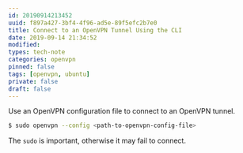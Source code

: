 ```yaml
---
id: 20190914213452
uuid: f897a427-3bf4-4f96-ad5e-89f5efc2b7e0
title: Connect to an OpenVPN Tunnel Using the CLI
date: 2019-09-14 21:34:52
modified: 
types: tech-note
categories: openvpn
pinned: false
tags: [openvpn, ubuntu]
private: false
draft: false
---
```


Use an OpenVPN configuration file to connect to an OpenVPN tunnel.

``` sh
$ sudo openvpn --config <path-to-openvpn-config-file>
```

The `sudo` is important, otherwise it may fail to connect. 
